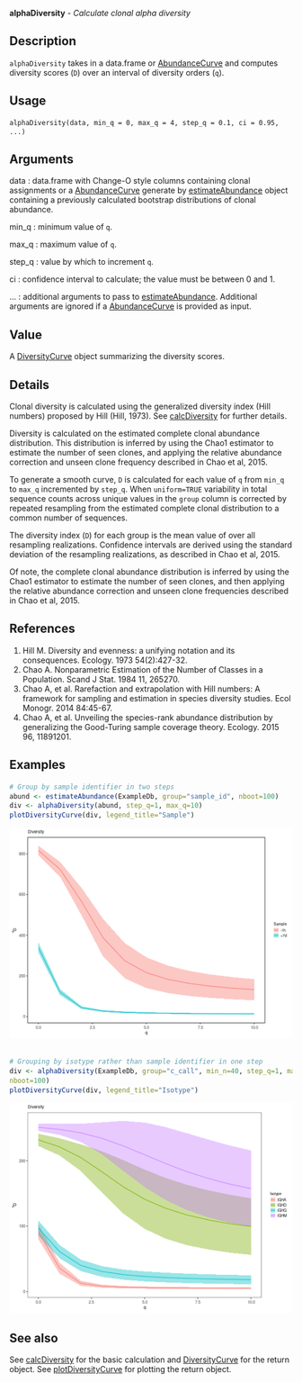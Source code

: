 **alphaDiversity** - *Calculate clonal alpha diversity*

Description
--------------------

`alphaDiversity` takes in a data.frame or [AbundanceCurve](AbundanceCurve-class.md) and computes
diversity scores (<code class = 'eq'>D</code>) over an interval of diversity orders (<code class = 'eq'>q</code>).


Usage
--------------------
```
alphaDiversity(data, min_q = 0, max_q = 4, step_q = 0.1, ci = 0.95, ...)
```

Arguments
-------------------

data
:   data.frame with Change-O style columns containing clonal assignments or
a [AbundanceCurve](AbundanceCurve-class.md) generate by [estimateAbundance](estimateAbundance.md) object 
containing a previously calculated bootstrap distributions of clonal abundance.

min_q
:   minimum value of <code class = 'eq'>q</code>.

max_q
:   maximum value of <code class = 'eq'>q</code>.

step_q
:   value by which to increment <code class = 'eq'>q</code>.

ci
:   confidence interval to calculate; the value must be between 0 and 1.

...
:   additional arguments to pass to [estimateAbundance](estimateAbundance.md). Additional arguments
are ignored if a [AbundanceCurve](AbundanceCurve-class.md) is provided as input.




Value
-------------------

A [DiversityCurve](DiversityCurve-class.md) object summarizing the diversity scores.


Details
-------------------

Clonal diversity is calculated using the generalized diversity index (Hill numbers) 
proposed by Hill (Hill, 1973). See [calcDiversity](calcDiversity.md) for further details.

Diversity is calculated on the estimated complete clonal abundance distribution.
This distribution is inferred by using the Chao1 estimator to estimate the number
of seen clones, and applying the relative abundance correction and unseen clone
frequency described in Chao et al, 2015.

To generate a smooth curve, <code class = 'eq'>D</code> is calculated for each value of <code class = 'eq'>q</code> from
`min_q` to `max_q` incremented by `step_q`.  When `uniform=TRUE`
variability in total sequence counts across unique values in the `group` column 
is corrected by repeated resampling from the estimated complete clonal distribution to a 
common number of sequences.

The diversity index (<code class = 'eq'>D</code>) for each group is the mean value of over all resampling 
realizations. Confidence intervals are derived using the standard deviation of the 
resampling realizations, as described in Chao et al, 2015.

Of note, the complete clonal abundance distribution is inferred by using the Chao1 
estimator to estimate the number of seen clones, and then applying the relative abundance 
correction and unseen clone frequencies described in Chao et al, 2015.


References
-------------------


1. Hill M. Diversity and evenness: a unifying notation and its consequences. 
Ecology. 1973 54(2):427-32.
1. Chao A. Nonparametric Estimation of the Number of Classes in a Population. 
Scand J Stat. 1984 11, 265270.
1. Chao A, et al. Rarefaction and extrapolation with Hill numbers: 
A framework for sampling and estimation in species diversity studies. 
Ecol Monogr. 2014 84:45-67.
1. Chao A, et al. Unveiling the species-rank abundance distribution by 
generalizing the Good-Turing sample coverage theory. 
Ecology. 2015 96, 11891201.




Examples
-------------------

```R
# Group by sample identifier in two steps
abund <- estimateAbundance(ExampleDb, group="sample_id", nboot=100)
div <- alphaDiversity(abund, step_q=1, max_q=10)
plotDiversityCurve(div, legend_title="Sample")

```

![2](alphaDiversity-2.png)

```R

# Grouping by isotype rather than sample identifier in one step
div <- alphaDiversity(ExampleDb, group="c_call", min_n=40, step_q=1, max_q=10, 
nboot=100)
plotDiversityCurve(div, legend_title="Isotype")
```

![4](alphaDiversity-4.png)


See also
-------------------

See [calcDiversity](calcDiversity.md) for the basic calculation and 
[DiversityCurve](DiversityCurve-class.md) for the return object. 
See [plotDiversityCurve](plotDiversityCurve.md) for plotting the return object.






